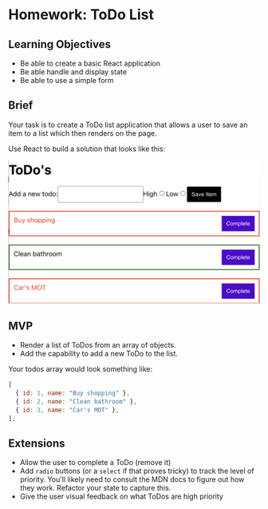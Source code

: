 # Homework: ToDo List

## Learning Objectives

- Be able to create a basic React application
- Be able handle and display state
- Be able to use a simple form

## Brief

Your task is to create a ToDo list application that allows a user to save an item to a list which then renders on the page.

Use React to build a solution that looks like this:

![ToDos App](./images/todos.png)

## MVP

- Render a list of ToDos from an array of objects.
- Add the capability to add a new ToDo to the list.

Your todos array would look something like:

```js
[
  { id: 1, name: "Buy shopping" },
  { id: 2, name: "Clean bathroom" },
  { id: 3, name: "Car's MOT" },
];
```

## Extensions

- Allow the user to complete a ToDo (remove it)
- Add `radio` buttons (or a `select` if that proves tricky) to track the level of priority. You'll likely need to consult the MDN docs to figure out how they work. Refactor your state to capture this.
- Give the user visual feedback on what ToDos are high priority
